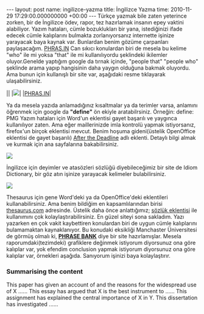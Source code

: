 --- layout: post name: ingilizce-yazma title: İngilizce Yazma time: 2010-11-29 17:29:00.000000000 +00:00 --- Türkçe yazmak bile zaten yeterince zorken, bir de İngilizce ödev, rapor, tez hazırlamak insanın epey vaktini alabiliyor. Yazım hataları, cümle bozuklukları bir yana, istediğinizi ifade edecek cümle kalıplarını bulmakta zorlanıyorsanız internette işinize yarayacak baya kaynak var. Bunlardan benim gözüme çarpanları paylaşacağım.
[PHRAS.IN](http://phras.in/)
Can sıkıcı konulardan biri de mesela bu kelime "who" ile mi yoksa "that" ile mi kullanılıyordu şeklindeki ikilemler oluyor.Genelde yaptığım google da tırnak içinde,
"people that"
"people who"
şeklinde arama yapıp hangisinin daha yaygın olduğuna bakmak oluyordu. Ama bunun için kullanışlı bir site var, aşağıdaki resme tıklayarak ulaşabilirsiniz.

||
|[![](http://cache.gawkerassets.com/assets/images/17/2010/11/500x_phrasin.jpg)](http://phras.in/)|
|[PHRAS.IN](http://phras.in/)|

Ya da mesela yazıda anlamadığınız kısaltmalar ya da terimler varsa, anlamını öğrenmek için google da **"define"** ön ekiyle aratabilrsiniz. Örneğin:
define: PMG
Yazım hataları için Word'un eklentisi gayet başarılı ve yaygınca kullanılıyor zaten. Ama eğer maillerinizde imla kontrolü yapmak istiyorsanız, firefox'un birçok eklentisi mevcut. Benim hoşuma gideni(üstelik OpenOffice eklentisi de gayet başarılı) [After the Deadline](http://www.afterthedeadline.com/) adlı eklenti. Detaylı bilgi almak ve kurmak için ana sayfalarına bakabilirsiniz.

[![](http://www.cre8ivecommando.com/wp-content/uploads/2009/10/open-source-grammar-and-spell-checker-after-the-deadline.jpg)](http://www.afterthedeadline.com/)

İngilizce için deyimler ve atasözleri sözlüğü diyebileceğimiz bir site de Idiom Dictionary, bir göz atın işinize yarayacak kelimeler bulabilirsiniz.

[![](http://www.idiomdictionary.com/images/logo-home.png)](http://www.idiomdictionary.com/)

Thesaurus için gene Word'deki ya da OpenOffice'deki eklentileri kullanabilirsiniz. Ama benim bildiğim en kapsamlılarından birisi [thesaurus.com](http://thesaurus.com/) adresinde. Üstelik daha önce anlattığımız; [sözlük eklentisi](http://asuyatuyolar.blogspot.com/2010/02/firefox-eklentilerinden-devam-sozlukler.html) ile kullanımını çok kolaylaştırabilirsiniz.
En güzel siteyi sona sakladım. Yazı yazarken en çok vakit kaybettiren konulardan biri de uygun cümle kalıplarını bulamamaktan kaynaklanıyor. Bu konudaki eksikliği Manchaster Üniversitesi de görmüş olmalı ki, **[PHRASE BANK](http://www.phrasebank.manchester.ac.uk/)** diye bir site hazırlamışlar.
Mesela raporumdaki(tezimdeki) grafiklere değinmek istiyorum diyorsunuz ona göre kalıplar var, yok efendim conclusion yapmak istiyorum diyorsunuz ona göre kalıplar var, örnekleri aşağıda. Sanıyorum işinizi baya kolaylaştırır.

### **Summarising the content**

This paper has given an account of and the reasons for the widespread use of X ......
This essay has argued that X is the best instrument to ......
This assignment has explained the central importance of X in Y.
This dissertation has investigated ......

